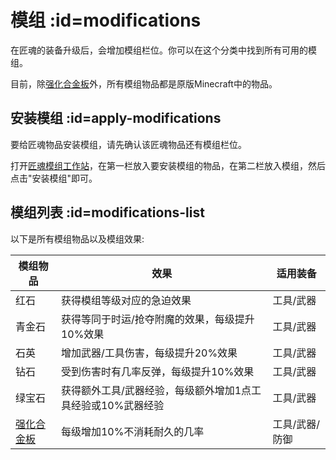 # 模组 :id=modifications

在匠魂的装备升级后，会增加模组栏位。你可以在这个分类中找到所有可用的模组。

目前，除[强化合金板](/Materials#reinforced-plate)外，所有模组物品都是原版Minecraft中的物品。

## 安装模组 :id=apply-modifications

要给匠魂物品安装模组，请先确认该匠魂物品还有模组栏位。

打开[匠魂模组工作站](/Workstations#tinkers-mod-station)，在第一栏放入要安装模组的物品，在第二栏放入模组，然后点击"安装模组"即可。

## 模组列表 :id=modifications-list

以下是所有模组物品以及模组效果:

| 模组物品 | 效果 | 适用装备 |
| -- | -- | -- |
| 红石 | 获得模组等级对应的急迫效果 | 工具/武器 |
| 青金石 | 获得等同于时运/抢夺附魔的效果，每级提升10%效果 | 工具/武器 |
| 石英 | 增加武器/工具伤害，每级提升20%效果 | 工具/武器 |
| 钻石 | 受到伤害时有几率反弹，每级提升10%效果 | 工具/武器 |
| 绿宝石 | 获得额外工具/武器经验，每级额外增加1点工具经验或10%武器经验 | 工具/武器 |
| [强化合金板](/Materials#reinforced-plate) | 每级增加10%不消耗耐久的几率 | 工具/武器/防御 |
